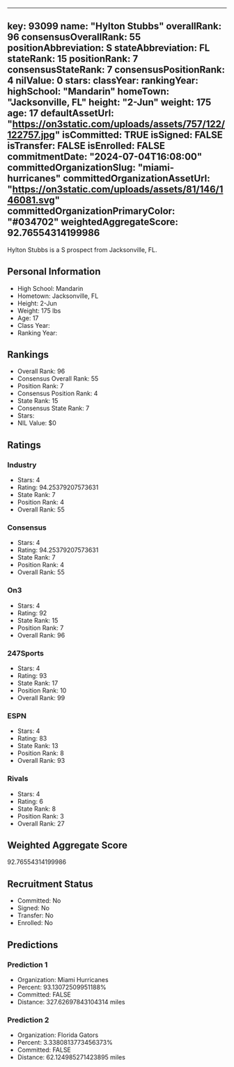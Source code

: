 ---
  key: 93099
  name: "Hylton Stubbs"
  overallRank: 96
  consensusOverallRank: 55
  positionAbbreviation: S
  stateAbbreviation: FL
  stateRank: 15
  positionRank: 7
  consensusStateRank: 7
  consensusPositionRank: 4
  nilValue: 0
  stars: 
  classYear: 
  rankingYear: 
  highSchool: "Mandarin"
  homeTown: "Jacksonville, FL"
  height: "2-Jun"
  weight: 175
  age: 17
  defaultAssetUrl: "https://on3static.com/uploads/assets/757/122/122757.jpg"
  isCommitted: TRUE
  isSigned: FALSE
  isTransfer: FALSE
  isEnrolled: FALSE
  commitmentDate: "2024-07-04T16:08:00"
  committedOrganizationSlug: "miami-hurricanes"
  committedOrganizationAssetUrl: "https://on3static.com/uploads/assets/81/146/146081.svg"
  committedOrganizationPrimaryColor: "#034702"
  weightedAggregateScore: 92.76554314199986
  ---
  
  Hylton Stubbs is a S prospect from Jacksonville, FL.
  
  ## Personal Information
  - High School: Mandarin
  - Hometown: Jacksonville, FL
  - Height: 2-Jun
  - Weight: 175 lbs
  - Age: 17
  - Class Year: 
  - Ranking Year: 
  
  ## Rankings
  - Overall Rank: 96
  - Consensus Overall Rank: 55
  - Position Rank: 7
  - Consensus Position Rank: 4
  - State Rank: 15
  - Consensus State Rank: 7
  - Stars: 
  - NIL Value: $0
  
  ## Ratings
  
  ### Industry
  - Stars: 4
  - Rating: 94.25379207573631
  - State Rank: 7
  - Position Rank: 4
  - Overall Rank: 55
  
  ### Consensus
  - Stars: 4
  - Rating: 94.25379207573631
  - State Rank: 7
  - Position Rank: 4
  - Overall Rank: 55
  
  ### On3
  - Stars: 4
  - Rating: 92
  - State Rank: 15
  - Position Rank: 7
  - Overall Rank: 96
  
  ### 247Sports
  - Stars: 4
  - Rating: 93
  - State Rank: 17
  - Position Rank: 10
  - Overall Rank: 99
  
  ### ESPN
  - Stars: 4
  - Rating: 83
  - State Rank: 13
  - Position Rank: 8
  - Overall Rank: 93
  
  ### Rivals
  - Stars: 4
  - Rating: 6
  - State Rank: 8
  - Position Rank: 3
  - Overall Rank: 27
  
  ## Weighted Aggregate Score
  92.76554314199986
  
  ## Recruitment Status
  - Committed: No
  - Signed: No
  - Transfer: No
  - Enrolled: No
  
  
  
  ## Predictions
  
  ### Prediction 1
  - Organization: Miami Hurricanes
  - Percent: 93.13072509951188%
  - Committed: FALSE
  - Distance: 327.62697843104314 miles
  
  ### Prediction 2
  - Organization: Florida Gators
  - Percent: 3.3380813773456373%
  - Committed: FALSE
  - Distance: 62.124985271423895 miles
  